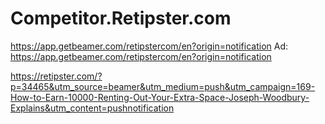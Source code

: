 # Competitor.Retipster.com
https://app.getbeamer.com/retipstercom/en?origin=notification Ad: https://app.getbeamer.com/retipstercom/en?origin=notification

https://retipster.com/?p=34465&utm_source=beamer&utm_medium=push&utm_campaign=169-How-to-Earn-10000-Renting-Out-Your-Extra-Space-Joseph-Woodbury-Explains&utm_content=pushnotification
